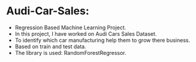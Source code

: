 # Audi-Car-Sales:
* Regression Based Machine Learning Project. 
* In this project, I have worked on Audi Cars Sales Dataset.
* To identify which car manufacturing help them to grow there business.
* Based on train and test data.
* The library is used: RandomForestRegressor.
